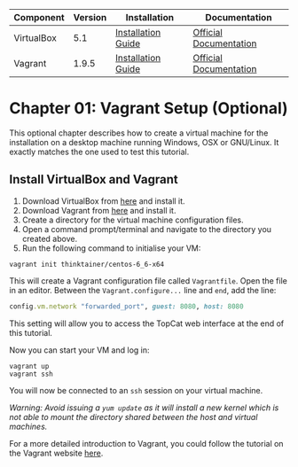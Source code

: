 | Component   | Version   | Installation                                                        | Documentation                                                               |
| ---------   | -------   | ------------                                                        | -------------                                                               |
| VirtualBox  | 5.1       | [Installation Guide](https://www.virtualbox.org/manual/ch02.html)   | [Official Documentation](https://www.virtualbox.org/manual/UserManual.html) |
| Vagrant     | 1.9.5     | [Installation Guide](https://www.vagrantup.com/docs/installation/)  | [Official Documentation](https://www.vagrantup.com/docs/index.html)         |

Chapter 01: Vagrant Setup (Optional)
===================================

This optional chapter describes how to create a virtual machine for the installation on a desktop machine running Windows, OSX or GNU/Linux. It exactly matches the one used to test this tutorial.

Install VirtualBox and Vagrant
------------------------------

1. Download VirtualBox from [here](https://virtualbox.org "VirtualBox Website") and install it.
2. Download Vagrant from [here](https://www.vagrantup.com/downloads.html "Vagrant Download Page") and install it.
3. Create a directory for the virtual machine configuration files.
4. Open a command prompt/terminal and navigate to the directory you created above.
5. Run the following command to initialise your VM:

```Shell
vagrant init thinktainer/centos-6_6-x64
```
This will create a Vagrant configuration file called `Vagrantfile`. Open the file in an editor. Between the `Vagrant.configure...` line and `end`, add the line:

```Ruby
config.vm.network "forwarded_port", guest: 8080, host: 8080
```
This setting will allow you to access the TopCat web interface at the end of this tutorial.

Now you can start your VM and log in:
```Shell
vagrant up
vagrant ssh
```

You will now be connected to an `ssh` session on your virtual machine.

*Warning: Avoid issuing a `yum update` as it will install a new kernel which is not able to mount the directory shared between the host and virtual machines.*

For a more detailed introduction to Vagrant, you could follow the tutorial on the Vagrant website [here](https://www.vagrantup.com/intro/getting-started/index.html "Vagrant Getting Started").